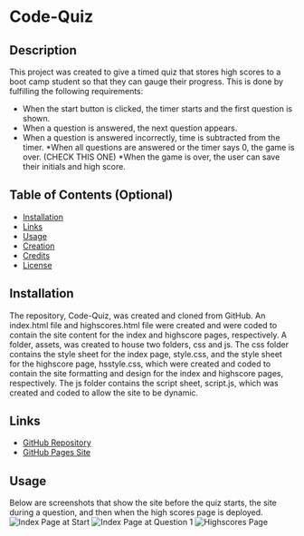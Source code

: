 # Code-Quiz

## Description

This project was created to give a timed quiz that stores high scores to a boot camp student so that they can gauge their progress. This is done by fulfilling the following requirements:
* When the start button is clicked, the timer starts and the first question is shown.
* When a question is answered, the next question appears.
* When a question is answered incorrectly, time is subtracted from the timer.
*When all questions are answered or the timer says 0, the game is over. (CHECK THIS ONE)
*When the game is over, the user can save their initials and high score.

## Table of Contents (Optional)
- [Installation](#installation)
- [Links](#links)
- [Usage](#usage)
- [Creation](#creation)
- [Credits](#credits)
- [License](#license)

## Installation
The repository, Code-Quiz, was created and cloned from GitHub. An index.html file and highscores.html file were created and were coded to contain the site content for the index and highscore pages, respectively. A folder, assets, was created to house two folders, css and js.  The css folder contains the style sheet for the index page, style.css, and the style sheet for the highscore page, hsstyle.css, which were created and coded to contain the site formatting and design for the index and highscore pages, respectively. The js folder contains the script sheet, script.js, which was created and coded to allow the site to be dynamic.

## Links
- [GitHub Repository](https://github.com/amklenk/Code-Quiz)
- [GitHub Pages Site](https://amklenk.github.io/Code-Quiz/)

## Usage

Below are screenshots that show the site before the quiz starts, the site during a question, and then when the high scores page is deployed.
![Index Page at Start]()
![Index Page at Question 1]()
![Highscores Page]()






